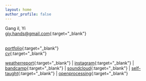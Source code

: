 ```yaml
---
layout: home
author_profile: false
---
```



Gang il, Yi  
[giy.hands@gmail.com](mailto:giy.hands@gmail.com){:target="_blank"}
<br><br>

[portfolio](https://drive.google.com/open?id=1Uc6Z9rBlfHAuxB_oziPcVrFIlbLbZTpHwG1ZUsFII0Y){:target="_blank"}    
[cv](https://drive.google.com/open?id=1KCO-WvrEvPSmPJIcfNuUF3WLoQCZIcHE_-ad1KQncoE){:target="_blank"}    


<!-- <link rel="stylesheet" type="text/css" href="style.css"/> -->
[weatherreport](https://weatherrep0rt.github.io/){:target="_blank"} |
[instagram](https://www.instagram.com/giy.eyear/){:target="_blank"} |
[bandcamp](https://thisriver.bandcamp.com/){:target="_blank"} |
[soundcloud](https://soundcloud.com/thisriver){:target="_blank"} |
[self-taught](https://morfant.github.io/self-taught/){:target="_blank"} |
[openprocessing](https://www.openprocessing.org/user/139857/#sketches){:target="_blank"}



<br><br><br><br>
